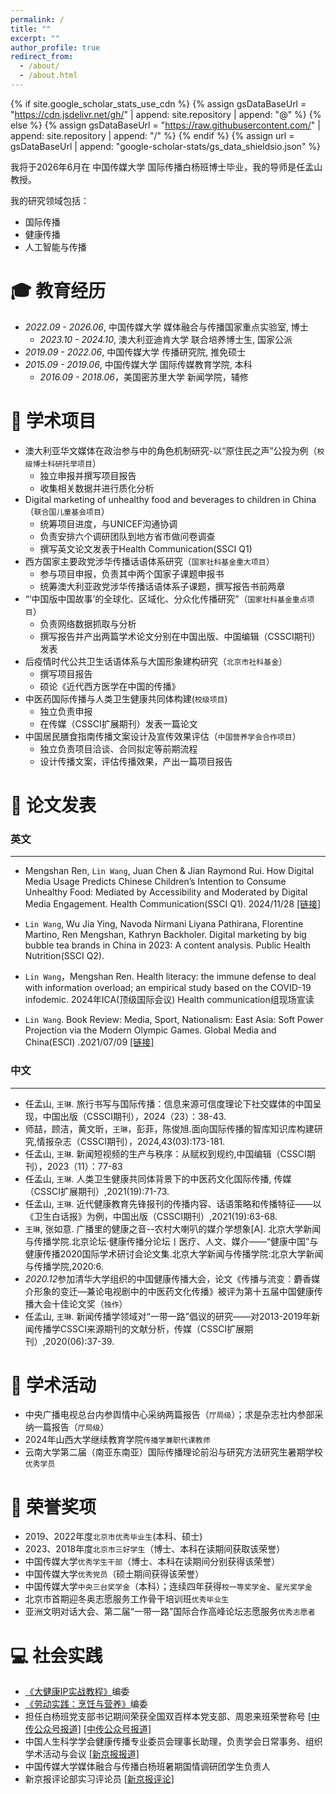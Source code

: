 ```yaml
---
permalink: /
title: ""
excerpt: ""
author_profile: true
redirect_from: 
  - /about/
  - /about.html
---
```


{% if site.google_scholar_stats_use_cdn %}
{% assign gsDataBaseUrl = "https://cdn.jsdelivr.net/gh/" | append: site.repository | append: "@" %}
{% else %}
{% assign gsDataBaseUrl = "https://raw.githubusercontent.com/" | append: site.repository | append: "/" %}
{% endif %}
{% assign url = gsDataBaseUrl | append: "google-scholar-stats/gs_data_shieldsio.json" %}

<span class='anchor' id='about-me'></span>

我将于2026年6月在 中国传媒大学 国际传播白杨班博士毕业，我的导师是任孟山教授。

我的研究领域包括：
- 国际传播
- 健康传播
- 人工智能与传播
  


<span class='anchor' id='-xl'></span>

# 🎓 教育经历
- *2022.09 - 2026.06*,  中国传媒大学 媒体融合与传播国家重点实验室, 博士 
  + *2023.10 - 2024.10*, 澳大利亚迪肯大学 联合培养博士生, 国家公派
- *2019.09 - 2022.06*,  中国传媒大学 传播研究院, 推免硕士
- *2015.09 - 2019.06*,  中国传媒大学 国际传媒教育学院, 本科
  + *2016.09 - 2018.06*，美国密苏里大学 新闻学院，辅修
 
<span class='anchor' id='-lwzl'></span>

# 🚀 学术项目

- 澳大利亚华文媒体在政治参与中的角色机制研究-以“原住民之声”公投为例（`校级博士科研托举项目`）
  + 独立申报并撰写项目报告
  + 收集相关数据并进行质化分析
- Digital marketing of unhealthy food and beverages to children in China（`联合国儿童基会项目`）
  + 统筹项目进度，与UNICEF沟通协调
  + 负责安排六个调研团队到地方省市做问卷调查
  + 撰写英文论文发表于Health Communication(SSCI Q1)
- 西方国家主要政党涉华传播话语体系研究（`国家社科基金重大项目`）
  + 参与项目申报，负责其中两个国家子课题申报书
  + 统筹澳大利亚政党涉华传播话语体系子课题，撰写报告书前两章
- “‘中国版中国故事’的全球化、区域化、分众化传播研究”（`国家社科基金重点项目`）
  + 负责网络数据抓取与分析
  + 撰写报告并产出两篇学术论文分别在中国出版、中国编辑（CSSCI期刊）发表
- 后疫情时代公共卫生话语体系与大国形象建构研究（`北京市社科基金`）
  + 撰写项目报告
  + 硕论《近代西方医学在中国的传播》
- 中医药国际传播与人类卫生健康共同体构建(`校级项目`)
  + 独立负责申报
  + 在传媒（CSSCI扩展期刊）发表一篇论文
- 中国居民膳食指南传播文案设计及宣传效果评估（`中国营养学会合作项目`）
  + 独立负责项目洽谈、合同拟定等前期流程
  + 设计传播文案，评估传播效果，产出一篇项目报告

<span class='anchor' id='-xsxm'></span>

# 📝 论文发表

### 英文
---
- Mengshan Ren, `Lin Wang`, Juan Chen & Jian Raymond Rui. How Digital Media Usage Predicts Chinese Children’s Intention to Consume Unhealthy Food: Mediated by Accessibility and Moderated by Digital Media Engagement. Health Communication(SSCI Q1). 2024/11/28
[[链接]](https://doi.org/10.1080/10410236.2024.2433821)

- `Lin Wang`, Wu Jia Ying, Navoda Nirmani Liyana Pathirana, Florentine Martino, Ren Mengshan, Kathryn Backholer. Digital marketing by big bubble tea brands in China in 2023: A content analysis. Public Health Nutrition(SSCI Q2).

- `Lin Wang`，Mengshan Ren. Health literacy: the immune defense to deal with information overload; an empirical study based on the COVID-19 infodemic. 2024年ICA(顶级国际会议) Health communication组现场宣读

- `Lin Wang`. Book Review: Media, Sport, Nationalism: East Asia: Soft Power Projection via the Modern Olympic Games. Global Media and China(ESCI) .2021/07/09
[[链接]](https://doi.org/10.1177/20594364211025399)

### 中文
---

- 任孟山, `王琳`. 旅行书写与国际传播：信息来源可信度理论下社交媒体的中国呈现，中国出版（CSSCI期刊），2024（23）：38-43.
- 师喆，顾洁，黄文昕，`王琳`，彭菲，陈俊旭.面向国际传播的智库知识库构建研究,情报杂志（CSSCI期刊），2024,43(03):173-181.
- 任孟山, `王琳`. 新闻短视频的生产与秩序：从赋权到规约,中国编辑（CSSCI期刊），2023（11）：77-83
- 任孟山, `王琳`. 人类卫生健康共同体背景下的中医药文化国际传播, 传媒（CSSCI扩展期刊）,2021(19):71-73.
- 任孟山, `王琳`. 近代健康教育先锋报刊的传播内容、话语策略和传播特征——以《卫生白话报》为例，中国出版（CSSCI期刊）,2021(19):63-68.
- `王琳`, 张如意. 广播里的健康之音--农村大喇叭的媒介学想象[A]. 北京大学新闻与传播学院.北京论坛·健康传播分论坛丨医疗、人文、媒介——“健康中国”与健康传播2020国际学术研讨会论文集.北京大学新闻与传播学院:北京大学新闻与传播学院,2020:6. 
- *2020.12*参加清华大学组织的中国健康传播大会，论文《传播与流变：麝香媒介形象的变迁—兼论电视剧中的中医药文化传播》被评为第十五届中国健康传播大会十佳论文奖（`独作`）
- 任孟山, `王琳`. 新闻传播学领域对“一带一路”倡议的研究——对2013-2019年新闻传播学CSSCI来源期刊的文献分析，传媒（CSSCI扩展期刊）,2020(06):37-39.


<span class='anchor' id='-ryjx'></span>

# 💼 学术活动

- 中央广播电视总台内参舆情中心采纳两篇报告（`厅局级`）；求是杂志社内参部采纳一篇报告（`厅局级`）
- 2024年山西大学继续教育学院`传播学兼职代课教师`
- 云南大学第二届（南亚东南亚）国际传播理论前沿与研究方法研究生暑期学校`优秀学员`

<span class='anchor' id='-xshd'></span>

# 🏅 荣誉奖项
- 2019、2022年度`北京市优秀毕业生`(本科、硕士)
- 2023、2018年度`北京市三好学生`（博士、本科在读期间获取该荣誉）
- 中国传媒大学`优秀学生干部`（博士、本科在读期间分别获得该荣誉）
- 中国传媒大学`优秀党员`（硕士期间获得该荣誉）
- 中国传媒大学`中央三台奖学金`（本科）；连续四年获得`校一等奖学金`、`星光奖学金`
- 北京市首期迎冬奥志愿服务工作骨干培训班`优秀毕业生` 
- 亚洲文明对话大会、第二届“一带一路”国际合作高峰论坛志愿服务`优秀志愿者`


<span class='anchor' id='-gzsx'></span>

# 💻 社会实践
- [《大健康IP实战教程》](http://www.tup.tsinghua.edu.cn/booksCenter/book_10112901.html)编委
- [《劳动实践：烹饪与营养》](https://book.douban.com/subject/35927690/)编委
- 担任白杨班党支部书记期间荣获全国双百样本党支部、周恩来班荣誉称号 [[中传公众号报道]](https://mp.weixin.qq.com/s/2pCS_XGupt06XlXqlAgvEg) [[中传公众号报道]](https://mp.weixin.qq.com/s/RfctlVGVuctvZHjncG--xg)
- 中国人生科学学会健康传播专业委员会理事长助理，负责学会日常事务、组织学术活动与会议 [[新京报报道]](https://m.bjnews.com.cn/detail/1659943233168981.html?shareuser=155928763912371)
- 中国传媒大学媒体融合与传播白杨班暑期国情调研团学生负责人
- 新京报评论部实习评论员 [[新京报评论]](https://mp.weixin.qq.com/s/DQiG8yufIqmSurwSyjezCQ)

